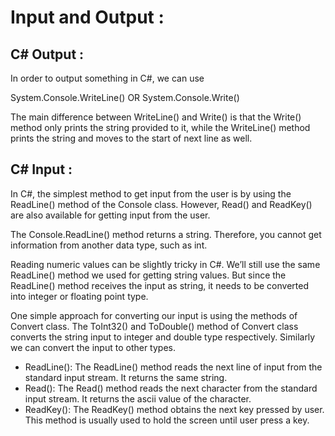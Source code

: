 # Input and Output :

## C# Output : 

In order to output something in C#, we can use

System.Console.WriteLine() OR
System.Console.Write()

The main difference between WriteLine() and Write() is that the Write() method only prints the string provided to it, while the WriteLine() method prints the string and moves to the start of next line as well.


## C# Input :

In C#, the simplest method to get input from the user is by using the ReadLine() method of the Console class. However, Read() and ReadKey() are also available for getting input from the user.

The Console.ReadLine() method returns a string. Therefore, you cannot get information from another data type, such as int. 

Reading numeric values can be slightly tricky in C#. We’ll still use the same ReadLine() method we used for getting string values. But since the ReadLine() method receives the input as string, it needs to be converted into integer or floating point type.

One simple approach for converting our input is using the methods of Convert class.
The ToInt32() and ToDouble() method of Convert class converts the string input to integer and double type respectively. Similarly we can convert the input to other types. 

* ReadLine(): The ReadLine() method reads the next line of input from the standard input stream. It returns the same string.
* Read(): The Read() method reads the next character from the standard input stream. It returns the ascii value of the character.
* ReadKey(): The ReadKey() method obtains the next key pressed by user. This method is usually used to hold the screen until user press a key.